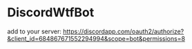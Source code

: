 # DiscordWtfBot

add to your server: https://discordapp.com/oauth2/authorize?&client_id=684867671552294994&scope=bot&permissions=8
